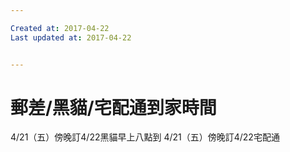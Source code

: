 ```yaml
---

Created at: 2017-04-22
Last updated at: 2017-04-22


---
```


# 郵差/黑貓/宅配通到家時間


4/21（五）傍晚訂4/22黑貓早上八點到
4/21（五）傍晚訂4/22宅配通


